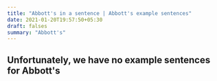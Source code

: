 ```yaml
---
title: "Abbott's in a sentence | Abbott's example sentences"
date: 2021-01-20T19:57:50+05:30
draft: falses
summary: "Abbott's"
---
```

## Unfortunately, we have no example sentences for Abbott's                 
